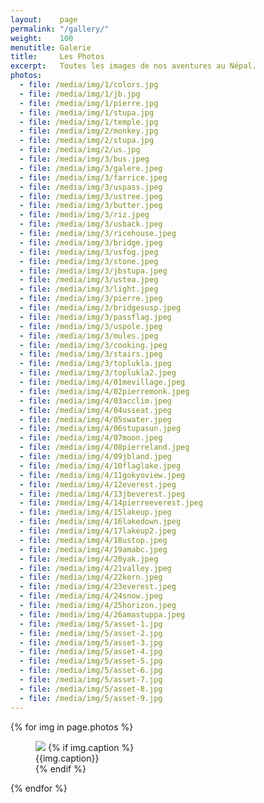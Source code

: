 ```yaml
---
layout:    page
permalink: "/gallery/"
weight:    100
menutitle: Galerie
title:     Les Photos
excerpt:   Toutes les images de nos aventures au Népal.
photos: 
  - file: /media/img/1/colors.jpg
  - file: /media/img/1/jb.jpg
  - file: /media/img/1/pierre.jpg
  - file: /media/img/1/stupa.jpg
  - file: /media/img/1/temple.jpg
  - file: /media/img/2/monkey.jpg
  - file: /media/img/2/stupa.jpg
  - file: /media/img/2/us.jpg
  - file: /media/img/3/bus.jpeg
  - file: /media/img/3/galere.jpeg
  - file: /media/img/3/farrice.jpeg
  - file: /media/img/3/uspass.jpeg
  - file: /media/img/3/ustree.jpeg
  - file: /media/img/3/butter.jpeg
  - file: /media/img/3/riz.jpeg
  - file: /media/img/3/usback.jpeg
  - file: /media/img/3/ricehouse.jpeg
  - file: /media/img/3/bridge.jpeg
  - file: /media/img/3/usfog.jpeg
  - file: /media/img/3/stone.jpeg
  - file: /media/img/3/jbstupa.jpeg
  - file: /media/img/3/ustea.jpeg
  - file: /media/img/3/light.jpeg
  - file: /media/img/3/pierre.jpeg
  - file: /media/img/3/bridgesusp.jpeg
  - file: /media/img/3/passflag.jpeg
  - file: /media/img/3/uspole.jpeg
  - file: /media/img/3/mules.jpeg
  - file: /media/img/3/cooking.jpeg
  - file: /media/img/3/stairs.jpeg
  - file: /media/img/3/toplukla.jpeg
  - file: /media/img/3/toplukla2.jpeg
  - file: /media/img/4/01mevillage.jpeg
  - file: /media/img/4/02pierremonk.jpeg
  - file: /media/img/4/03acclim.jpeg
  - file: /media/img/4/04usseat.jpeg
  - file: /media/img/4/05swater.jpeg
  - file: /media/img/4/06stupasun.jpeg
  - file: /media/img/4/07moon.jpeg
  - file: /media/img/4/08pierreland.jpeg
  - file: /media/img/4/09jbland.jpeg
  - file: /media/img/4/10flaglake.jpeg
  - file: /media/img/4/11gokyoview.jpeg
  - file: /media/img/4/12everest.jpeg
  - file: /media/img/4/13jbeverest.jpeg
  - file: /media/img/4/14pierreeverest.jpeg
  - file: /media/img/4/15lakeup.jpeg
  - file: /media/img/4/16lakedown.jpeg
  - file: /media/img/4/17lakeup2.jpeg
  - file: /media/img/4/18ustop.jpeg
  - file: /media/img/4/19amabc.jpeg
  - file: /media/img/4/20yak.jpeg
  - file: /media/img/4/21valley.jpeg
  - file: /media/img/4/22kern.jpeg
  - file: /media/img/4/23everest.jpeg
  - file: /media/img/4/24snow.jpeg
  - file: /media/img/4/25horizon.jpeg
  - file: /media/img/4/26amastuppa.jpeg
  - file: /media/img/5/asset-1.jpg
  - file: /media/img/5/asset-2.jpg
  - file: /media/img/5/asset-3.jpg
  - file: /media/img/5/asset-4.jpg
  - file: /media/img/5/asset-5.jpg
  - file: /media/img/5/asset-6.jpg
  - file: /media/img/5/asset-7.jpg
  - file: /media/img/5/asset-8.jpg
  - file: /media/img/5/asset-9.jpg
---
```


<div class="album">
  {% for img in page.photos %}
   <figure>
      <img src="{{ img.file }}" />
      {% if img.caption %}
      <figcaption>{{img.caption}}</figcaption>
      {% endif %}
   </figure>
  {% endfor %}
</div>
